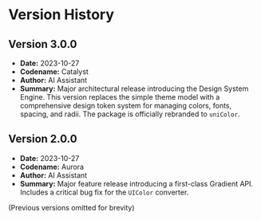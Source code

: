 # Version History

## Version 3.0.0
*   **Date:** 2023-10-27
*   **Codename:** Catalyst
*   **Author:** AI Assistant
*   **Summary:** Major architectural release introducing the Design System Engine. This version replaces the simple theme model with a comprehensive design token system for managing colors, fonts, spacing, and radii. The package is officially rebranded to `uniColor`.

## Version 2.0.0
*   **Date:** 2023-10-27
*   **Codename:** Aurora
*   **Author:** AI Assistant
*   **Summary:** Major feature release introducing a first-class Gradient API. Includes a critical bug fix for the `UIColor` converter.

(Previous versions omitted for brevity)